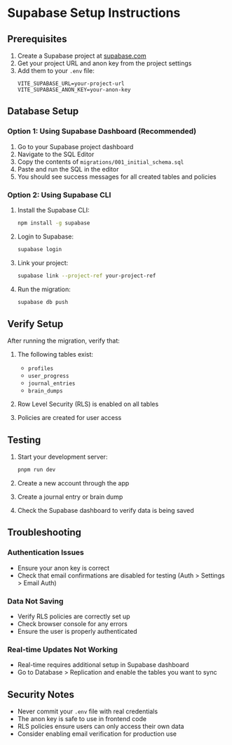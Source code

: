# Supabase Setup Instructions

## Prerequisites

1. Create a Supabase project at [supabase.com](https://supabase.com)
2. Get your project URL and anon key from the project settings
3. Add them to your `.env` file:
   ```
   VITE_SUPABASE_URL=your-project-url
   VITE_SUPABASE_ANON_KEY=your-anon-key
   ```

## Database Setup

### Option 1: Using Supabase Dashboard (Recommended)

1. Go to your Supabase project dashboard
2. Navigate to the SQL Editor
3. Copy the contents of `migrations/001_initial_schema.sql`
4. Paste and run the SQL in the editor
5. You should see success messages for all created tables and policies

### Option 2: Using Supabase CLI

1. Install the Supabase CLI:
   ```bash
   npm install -g supabase
   ```

2. Login to Supabase:
   ```bash
   supabase login
   ```

3. Link your project:
   ```bash
   supabase link --project-ref your-project-ref
   ```

4. Run the migration:
   ```bash
   supabase db push
   ```

## Verify Setup

After running the migration, verify that:

1. The following tables exist:
   - `profiles`
   - `user_progress`
   - `journal_entries`
   - `brain_dumps`

2. Row Level Security (RLS) is enabled on all tables
3. Policies are created for user access

## Testing

1. Start your development server:
   ```bash
   pnpm run dev
   ```

2. Create a new account through the app
3. Create a journal entry or brain dump
4. Check the Supabase dashboard to verify data is being saved

## Troubleshooting

### Authentication Issues
- Ensure your anon key is correct
- Check that email confirmations are disabled for testing (Auth > Settings > Email Auth)

### Data Not Saving
- Verify RLS policies are correctly set up
- Check browser console for any errors
- Ensure the user is properly authenticated

### Real-time Updates Not Working
- Real-time requires additional setup in Supabase dashboard
- Go to Database > Replication and enable the tables you want to sync

## Security Notes

- Never commit your `.env` file with real credentials
- The anon key is safe to use in frontend code
- RLS policies ensure users can only access their own data
- Consider enabling email verification for production use